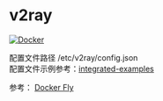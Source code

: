# v2ray

[![Docker](https://img.shields.io/badge/docker-%230db7ed.svg?style=for-the-badge&logo=docker&logoColor=white)](https://hub.docker.com/r/fxtaoo/v2ray)

配置文件路径 /etc/v2ray/config.json  
配置文件示例参考：[integrated-examples](https://github.com/lxhao61/integrated-examples)

参考：
[Docker Fly](https://github.com/v2fly/docker)
